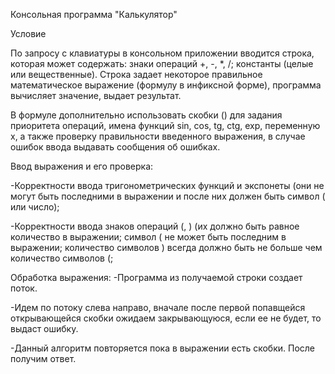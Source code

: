 Консольная программа "Калькулятор"

Условие

По запросу с клавиатуры в консольном приложении вводится строка, которая может содержать: знаки операций +, -, *, /; константы (целые или вещественные). Строка задает некоторое правильное математическое выражение (формулу в инфиксной форме), программа вычисляет значение, выдает результат.

В формуле дополнительно использовать скобки () для задания приоритета операций, имена функций sin, cos, tg, ctg, exp, переменную x, а также проверку правильности введенного выражения, в случае ошибок ввода выдавать сообщения об ошибках.

Ввод выражения и его проверка:

   -Корректности ввода тригонометрических функций и экспонеты (они не могут быть последними в выражении и после них должен быть символ ( или число);
   
   -Корректности ввода знаков операций (, ) (их должно быть равное количество в выражении; символ ( не может быть последним в выражении; количество символов ) всегда должно быть не больше чем количество символов (;

Обработка выражения:
  -Программа из получаемой строки создает поток.
  
  -Идем по потоку слева направо, вначале после первой попавщейся открывающейся скобки ожидаем закрывающуюся, если ее не будет, то выдаст ошибку. 
  
  -Данный алгоритм повторяется пока в выражении есть скобки. После получим ответ.
